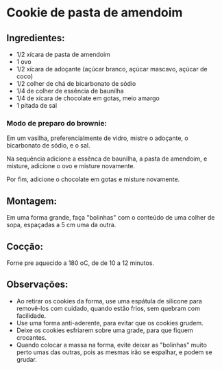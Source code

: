 # Cookie de pasta de amendoim

## Ingredientes:
- 1/2 xícara de pasta de amendoim
- 1 ovo
- 1/2 xícara de adoçante (açúcar branco, açúcar mascavo, açúcar de coco)
- 1/2 colher de chá de bicarbonato de sódio
- 1/4 de colher de essência de baunilha
- 1/4 de xícara de chocolate em gotas, meio amargo
- 1 pitada de sal

### Modo de preparo do brownie:
Em um vasilha, preferencialmente de vidro, mistre o adoçante, o bicarbonato de sódio, e o sal.

Na sequência adicione a essênca de baunilha, a pasta de amendoim, e misture, adicione o ovo e misture novamente.

Por fim, adicione o chocolate em gotas e misture novamente.

## Montagem:
Em uma forma grande, faça "bolinhas" com o conteúdo de uma colher de sopa, espaçadas a 5 cm uma da outra.

## Cocção:
Forne pre aquecido a 180 oC, de de 10 a 12 minutos.

## Observações:
- Ao retirar os cookies da forma, use uma espátula de silicone para removê-los com cuidado, quando estão frios, sem quebram com facilidade.
- Use uma forma anti-aderente, para evitar que os cookies grudem.
- Deixe os cookies esfriarem sobre uma grade, para que fiquem crocantes.
- Quando colocar a massa na forma, evite deixar as "bolinhas" muito perto umas das outras, pois as mesmas irão se espalhar, e podem se grudar.